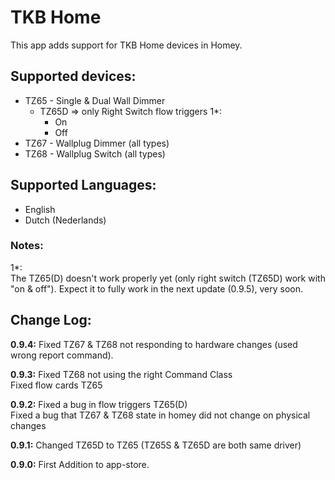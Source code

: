 # TKB Home
This app adds support for TKB Home devices in Homey.

## Supported devices:
+ TZ65 - Single & Dual Wall Dimmer
  - TZ65D => only Right Switch flow triggers 1*:
    - On
    - Off
+ TZ67 - Wallplug Dimmer (all types)
+ TZ68 - Wallplug Switch (all types)

## Supported Languages:
* English
* Dutch (Nederlands)

### Notes:
1*:  
The TZ65(D) doesn't work properly yet (only right switch (TZ65D) work with "on & off").
Expect it to fully work in the next update (0.9.5), very soon.

## Change Log:
**0.9.4:**
Fixed TZ67 & TZ68 not responding to hardware changes (used wrong report command).

**0.9.3:**
Fixed TZ68 not using the right Command Class  
Fixed flow cards TZ65

**0.9.2:**
Fixed a bug in flow triggers TZ65(D)  
Fixed a bug that TZ67 & TZ68 state in homey did not change on physical changes

**0.9.1:**
Changed TZ65D to TZ65 (TZ65S & TZ65D are both same driver)  

**0.9.0:**
First Addition to app-store.
